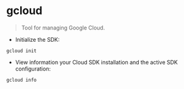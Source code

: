 # gcloud

> Tool for managing Google Cloud.

- Initialize the SDK:

`gcloud init`

- View information your Cloud SDK installation and the active SDK configuration:

`gcloud info`
